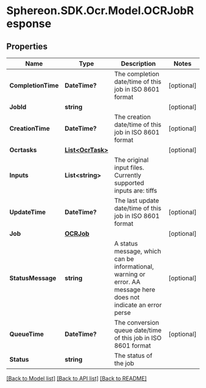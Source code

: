 # Sphereon.SDK.Ocr.Model.OCRJobResponse
## Properties

Name | Type | Description | Notes
------------ | ------------- | ------------- | -------------
**CompletionTime** | **DateTime?** | The completion date/time of this job in ISO 8601 format | [optional] 
**JobId** | **string** |  | [optional] 
**CreationTime** | **DateTime?** | The creation date/time of this job in ISO 8601 format | [optional] 
**Ocrtasks** | [**List&lt;OcrTask&gt;**](OcrTask.md) |  | [optional] 
**Inputs** | **List&lt;string&gt;** | The original input files. Currently supported inputs are: tiffs | 
**UpdateTime** | **DateTime?** | The last update date/time of this job in ISO 8601 format | [optional] 
**Job** | [**OCRJob**](OCRJob.md) |  | [optional] 
**StatusMessage** | **string** | A status message, which can be informational, warning or error. AA message here does not indicate an error perse | [optional] 
**QueueTime** | **DateTime?** | The conversion queue date/time of this job in ISO 8601 format | [optional] 
**Status** | **string** | The status of the job | 

[[Back to Model list]](../README.md#documentation-for-models) [[Back to API list]](../README.md#documentation-for-api-endpoints) [[Back to README]](../README.md)

